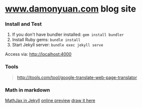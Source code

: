 # www.damonyuan.com blog site

### Install and Test

1. If you don't have bundler installed: `gem install bundler`
2. Install Ruby gems: `bundle install`
3. Start Jekyll server: `bundle exec jekyll serve`

Access via: [http://localhost:4000](http://localhost:4000)

### Tools

> http://itools.com/tool/google-translate-web-page-translator

### Math in markdown

[MathJax in Jekyll](https://quuxplusone.github.io/blog/2018/08/05/mathjax-in-jekyll/)
[online preview](https://www.codecogs.com/latex/eqneditor.php)
[draw it here](http://detexify.kirelabs.org/classify.html)

